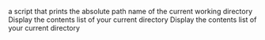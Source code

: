 a script that prints the absolute path name of the current working directory
Display the contents list of your current directory
Display the contents list of your current directory
